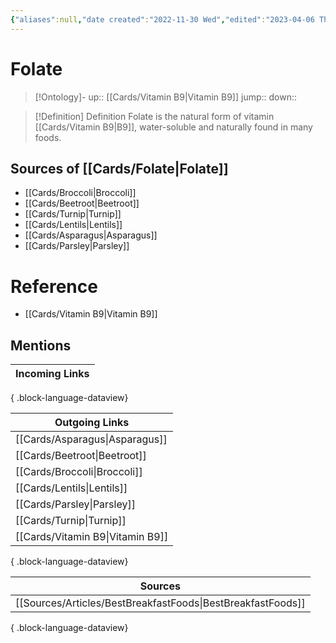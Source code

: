 ```yaml
---
{"aliases":null,"date created":"2022-11-30 Wed","edited":"2023-04-06 Thu","dg-publish":true,"permalink":"/cards/folate/","dgPassFrontmatter":true}
---
```


# Folate

> [!Ontology]-
> up:: [[Cards/Vitamin B9\|Vitamin B9]]
> jump::
> down:: 

> [!Definition] Definition
> Folate is the natural form of vitamin [[Cards/Vitamin B9\|B9]], water-soluble and naturally found in many foods.

## Sources of [[Cards/Folate\|Folate]]

- [[Cards/Broccoli\|Broccoli]]
- [[Cards/Beetroot\|Beetroot]]
- [[Cards/Turnip\|Turnip]]
- [[Cards/Lentils\|Lentils]]
- [[Cards/Asparagus\|Asparagus]]
- [[Cards/Parsley\|Parsley]] 

# Reference

- [[Cards/Vitamin B9\|Vitamin B9]]

## Mentions

| Incoming Links |
| -------------- |

{ .block-language-dataview}

| Outgoing Links                      |
| ----------------------------------- |
| [[Cards/Asparagus\|Asparagus]]   |
| [[Cards/Beetroot\|Beetroot]]     |
| [[Cards/Broccoli\|Broccoli]]     |
| [[Cards/Lentils\|Lentils]]       |
| [[Cards/Parsley\|Parsley]]       |
| [[Cards/Turnip\|Turnip]]         |
| [[Cards/Vitamin B9\|Vitamin B9]] |

{ .block-language-dataview}

| Sources                                                        |
| -------------------------------------------------------------- |
| [[Sources/Articles/BestBreakfastFoods\|BestBreakfastFoods]] |

{ .block-language-dataview}